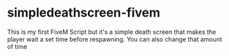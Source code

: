 # simpledeathscreen-fivem
This is my first FiveM Script but it's a simple death screen that makes the player wait a set time before respawning. You can also change that amount of time

